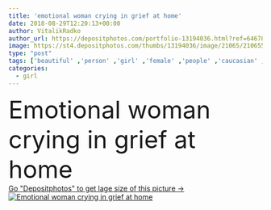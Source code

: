 ```yaml
---
title: 'emotional woman crying in grief at home'
date: 2018-08-29T12:20:13+00:00
author: VitalikRadko
author_url: https://depositphotos.com/portfolio-13194036.html?ref=64678756
image: https://st4.depositphotos.com/thumbs/13194036/image/21065/210655208/api_thumb_450.jpg?forcejpeg=true
type: "post"
tags: ['beautiful' ,'person' ,'girl' ,'female' ,'people' ,'caucasian' ,'sit' ,'emotion' ,'crying' ,'home' ,'woman' ,'emotional' ,'indoors' ,'loneliness' ,'alone' ,'attractive' ,'casual' ,'depression' ,'sadness' ,'sad' ,'upset' ,'lonely' ,'grief' ,'depressed' ,'cry' ,'tears' ,'bad mood' ]
categories: 
  - girl
---
```

<div aling="center">
            <font size="60"> Emotional woman crying in grief at home</font>   
</div>
<div>
    <a href='https://st4.depositphotos.com/thumbs/13194036/image/21065/210655208/api_thumb_450.jpg?forcejpeg=true?ref=64678756' target=_blank > Go "Depositphotos" to get lage size of this picture ->
        <img href='https://st4.depositphotos.com/thumbs/13194036/image/21065/210655208/api_thumb_450.jpg?forcejpeg=true?ref=64678756' src='https://st4.depositphotos.com/13194036/21065/i/950/depositphotos_210655208-stock-photo-emotional-woman-crying-grief-home.jpg?forcejpeg=true' alt='Emotional woman crying in grief at home' >
    </a>
</div>

